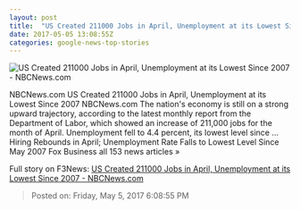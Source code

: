 ```yaml
---
layout: post
title:  "US Created 211000 Jobs in April, Unemployment at its Lowest Since 2007 - NBCNews.com"
date: 2017-05-05 13:08:55Z
categories: google-news-top-stories
---
```


![US Created 211000 Jobs in April, Unemployment at its Lowest Since 2007 - NBCNews.com](https://media4.s-nbcnews.com/j/newscms/2016_43/1769766/161027-nclr-poll-sg-1502_0846d60a29ff473c1ad139f90158e235.nbcnews-fp-1200-800.jpg)

NBCNews.com US Created 211000 Jobs in April, Unemployment at its Lowest Since 2007 NBCNews.com The nation's economy is still on a strong upward trajectory, according to the latest monthly report from the Department of Labor, which showed an increase of 211,000 jobs for the month of April. Unemployment fell to 4.4 percent, its lowest level since ... Hiring Rebounds in April; Unemployment Rate Falls to Lowest Level Since May 2007 Fox Business all 153 news articles »


Full story on F3News: [US Created 211000 Jobs in April, Unemployment at its Lowest Since 2007 - NBCNews.com](http://www.f3nws.com/n/svqEnH)

> Posted on: Friday, May 5, 2017 6:08:55 PM

